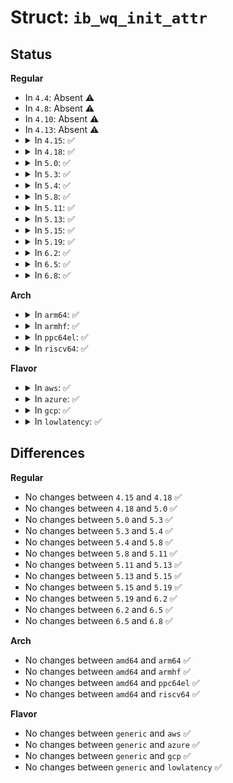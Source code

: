 # Struct: <code>ib_wq_init_attr</code>

## Status
<b>Regular</b>
<ul>
<li>
In <code>4.4</code>: Absent ⚠️
</li>
<li>
In <code>4.8</code>: Absent ⚠️
</li>
<li>
In <code>4.10</code>: Absent ⚠️
</li>
<li>
In <code>4.13</code>: Absent ⚠️
</li>
<li>
<details>
<summary>In <code>4.15</code>: ✅</summary>

```c
struct ib_wq_init_attr {
    void *wq_context;
    enum ib_wq_type wq_type;
    u32 max_wr;
    u32 max_sge;
    struct ib_cq *cq;
    void (*event_handler)(struct ib_event *, void *);
    u32 create_flags;
};
```
</details>
</li>
<li>
<details>
<summary>In <code>4.18</code>: ✅</summary>

```c
struct ib_wq_init_attr {
    void *wq_context;
    enum ib_wq_type wq_type;
    u32 max_wr;
    u32 max_sge;
    struct ib_cq *cq;
    void (*event_handler)(struct ib_event *, void *);
    u32 create_flags;
};
```
</details>
</li>
<li>
<details>
<summary>In <code>5.0</code>: ✅</summary>

```c
struct ib_wq_init_attr {
    void *wq_context;
    enum ib_wq_type wq_type;
    u32 max_wr;
    u32 max_sge;
    struct ib_cq *cq;
    void (*event_handler)(struct ib_event *, void *);
    u32 create_flags;
};
```
</details>
</li>
<li>
<details>
<summary>In <code>5.3</code>: ✅</summary>

```c
struct ib_wq_init_attr {
    void *wq_context;
    enum ib_wq_type wq_type;
    u32 max_wr;
    u32 max_sge;
    struct ib_cq *cq;
    void (*event_handler)(struct ib_event *, void *);
    u32 create_flags;
};
```
</details>
</li>
<li>
<details>
<summary>In <code>5.4</code>: ✅</summary>

```c
struct ib_wq_init_attr {
    void *wq_context;
    enum ib_wq_type wq_type;
    u32 max_wr;
    u32 max_sge;
    struct ib_cq *cq;
    void (*event_handler)(struct ib_event *, void *);
    u32 create_flags;
};
```
</details>
</li>
<li>
<details>
<summary>In <code>5.8</code>: ✅</summary>

```c
struct ib_wq_init_attr {
    void *wq_context;
    enum ib_wq_type wq_type;
    u32 max_wr;
    u32 max_sge;
    struct ib_cq *cq;
    void (*event_handler)(struct ib_event *, void *);
    u32 create_flags;
};
```
</details>
</li>
<li>
<details>
<summary>In <code>5.11</code>: ✅</summary>

```c
struct ib_wq_init_attr {
    void *wq_context;
    enum ib_wq_type wq_type;
    u32 max_wr;
    u32 max_sge;
    struct ib_cq *cq;
    void (*event_handler)(struct ib_event *, void *);
    u32 create_flags;
};
```
</details>
</li>
<li>
<details>
<summary>In <code>5.13</code>: ✅</summary>

```c
struct ib_wq_init_attr {
    void *wq_context;
    enum ib_wq_type wq_type;
    u32 max_wr;
    u32 max_sge;
    struct ib_cq *cq;
    void (*event_handler)(struct ib_event *, void *);
    u32 create_flags;
};
```
</details>
</li>
<li>
<details>
<summary>In <code>5.15</code>: ✅</summary>

```c
struct ib_wq_init_attr {
    void *wq_context;
    enum ib_wq_type wq_type;
    u32 max_wr;
    u32 max_sge;
    struct ib_cq *cq;
    void (*event_handler)(struct ib_event *, void *);
    u32 create_flags;
};
```
</details>
</li>
<li>
<details>
<summary>In <code>5.19</code>: ✅</summary>

```c
struct ib_wq_init_attr {
    void *wq_context;
    enum ib_wq_type wq_type;
    u32 max_wr;
    u32 max_sge;
    struct ib_cq *cq;
    void (*event_handler)(struct ib_event *, void *);
    u32 create_flags;
};
```
</details>
</li>
<li>
<details>
<summary>In <code>6.2</code>: ✅</summary>

```c
struct ib_wq_init_attr {
    void *wq_context;
    enum ib_wq_type wq_type;
    u32 max_wr;
    u32 max_sge;
    struct ib_cq *cq;
    void (*event_handler)(struct ib_event *, void *);
    u32 create_flags;
};
```
</details>
</li>
<li>
<details>
<summary>In <code>6.5</code>: ✅</summary>

```c
struct ib_wq_init_attr {
    void *wq_context;
    enum ib_wq_type wq_type;
    u32 max_wr;
    u32 max_sge;
    struct ib_cq *cq;
    void (*event_handler)(struct ib_event *, void *);
    u32 create_flags;
};
```
</details>
</li>
<li>
<details>
<summary>In <code>6.8</code>: ✅</summary>

```c
struct ib_wq_init_attr {
    void *wq_context;
    enum ib_wq_type wq_type;
    u32 max_wr;
    u32 max_sge;
    struct ib_cq *cq;
    void (*event_handler)(struct ib_event *, void *);
    u32 create_flags;
};
```
</details>
</li>
</ul>
<b>Arch</b>
<ul>
<li>
<details>
<summary>In <code>arm64</code>: ✅</summary>

```c
struct ib_wq_init_attr {
    void *wq_context;
    enum ib_wq_type wq_type;
    u32 max_wr;
    u32 max_sge;
    struct ib_cq *cq;
    void (*event_handler)(struct ib_event *, void *);
    u32 create_flags;
};
```
</details>
</li>
<li>
<details>
<summary>In <code>armhf</code>: ✅</summary>

```c
struct ib_wq_init_attr {
    void *wq_context;
    enum ib_wq_type wq_type;
    u32 max_wr;
    u32 max_sge;
    struct ib_cq *cq;
    void (*event_handler)(struct ib_event *, void *);
    u32 create_flags;
};
```
</details>
</li>
<li>
<details>
<summary>In <code>ppc64el</code>: ✅</summary>

```c
struct ib_wq_init_attr {
    void *wq_context;
    enum ib_wq_type wq_type;
    u32 max_wr;
    u32 max_sge;
    struct ib_cq *cq;
    void (*event_handler)(struct ib_event *, void *);
    u32 create_flags;
};
```
</details>
</li>
<li>
<details>
<summary>In <code>riscv64</code>: ✅</summary>

```c
struct ib_wq_init_attr {
    void *wq_context;
    enum ib_wq_type wq_type;
    u32 max_wr;
    u32 max_sge;
    struct ib_cq *cq;
    void (*event_handler)(struct ib_event *, void *);
    u32 create_flags;
};
```
</details>
</li>
</ul>
<b>Flavor</b>
<ul>
<li>
<details>
<summary>In <code>aws</code>: ✅</summary>

```c
struct ib_wq_init_attr {
    void *wq_context;
    enum ib_wq_type wq_type;
    u32 max_wr;
    u32 max_sge;
    struct ib_cq *cq;
    void (*event_handler)(struct ib_event *, void *);
    u32 create_flags;
};
```
</details>
</li>
<li>
<details>
<summary>In <code>azure</code>: ✅</summary>

```c
struct ib_wq_init_attr {
    void *wq_context;
    enum ib_wq_type wq_type;
    u32 max_wr;
    u32 max_sge;
    struct ib_cq *cq;
    void (*event_handler)(struct ib_event *, void *);
    u32 create_flags;
};
```
</details>
</li>
<li>
<details>
<summary>In <code>gcp</code>: ✅</summary>

```c
struct ib_wq_init_attr {
    void *wq_context;
    enum ib_wq_type wq_type;
    u32 max_wr;
    u32 max_sge;
    struct ib_cq *cq;
    void (*event_handler)(struct ib_event *, void *);
    u32 create_flags;
};
```
</details>
</li>
<li>
<details>
<summary>In <code>lowlatency</code>: ✅</summary>

```c
struct ib_wq_init_attr {
    void *wq_context;
    enum ib_wq_type wq_type;
    u32 max_wr;
    u32 max_sge;
    struct ib_cq *cq;
    void (*event_handler)(struct ib_event *, void *);
    u32 create_flags;
};
```
</details>
</li>
</ul>

## Differences
<b>Regular</b>
<ul>
<li>
No changes between <code>4.15</code> and <code>4.18</code> ✅
</li>
<li>
No changes between <code>4.18</code> and <code>5.0</code> ✅
</li>
<li>
No changes between <code>5.0</code> and <code>5.3</code> ✅
</li>
<li>
No changes between <code>5.3</code> and <code>5.4</code> ✅
</li>
<li>
No changes between <code>5.4</code> and <code>5.8</code> ✅
</li>
<li>
No changes between <code>5.8</code> and <code>5.11</code> ✅
</li>
<li>
No changes between <code>5.11</code> and <code>5.13</code> ✅
</li>
<li>
No changes between <code>5.13</code> and <code>5.15</code> ✅
</li>
<li>
No changes between <code>5.15</code> and <code>5.19</code> ✅
</li>
<li>
No changes between <code>5.19</code> and <code>6.2</code> ✅
</li>
<li>
No changes between <code>6.2</code> and <code>6.5</code> ✅
</li>
<li>
No changes between <code>6.5</code> and <code>6.8</code> ✅
</li>
</ul>
<b>Arch</b>
<ul>
<li>
No changes between <code>amd64</code> and <code>arm64</code> ✅
</li>
<li>
No changes between <code>amd64</code> and <code>armhf</code> ✅
</li>
<li>
No changes between <code>amd64</code> and <code>ppc64el</code> ✅
</li>
<li>
No changes between <code>amd64</code> and <code>riscv64</code> ✅
</li>
</ul>
<b>Flavor</b>
<ul>
<li>
No changes between <code>generic</code> and <code>aws</code> ✅
</li>
<li>
No changes between <code>generic</code> and <code>azure</code> ✅
</li>
<li>
No changes between <code>generic</code> and <code>gcp</code> ✅
</li>
<li>
No changes between <code>generic</code> and <code>lowlatency</code> ✅
</li>
</ul>
